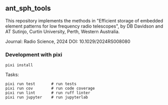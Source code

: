 ## ant_sph_tools

This repository implements the methods in  "Efficient storage of embedded element patterns for low frequency radio telescopes",
by DB Davidson and AT Sutinjo, Curtin University, Perth, Western Australia.

Journal: Radio Science, 2024
DOI: 10.1029/2024RS008080


### Development with pixi

```
pixi install
```

Tasks:

```
pixi run test       # run tests
pixi run cov        # run code coverage
pixi run lint       # run ruff linter
pixi run jupyter    # run jupyterlab
```